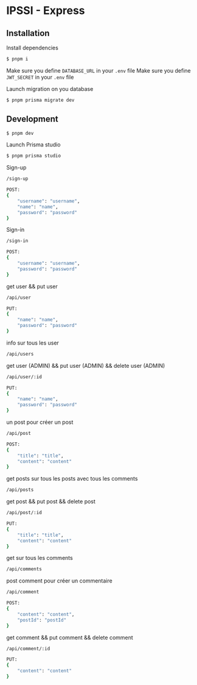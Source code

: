 # IPSSI - Express

## Installation
Install dependencies

```bash
$ pnpm i
```

Make sure you define `DATABASE_URL` in your `.env` file
Make sure you define `JWT_SECRET` in your `.env` file

Launch migration on you database

```bash
$ pnpm prisma migrate dev
```

## Development

```bash
$ pnpm dev
```


Launch Prisma studio 
```bash
$ pnpm prisma studio
```


Sign-up
```bash
/sign-up

POST:
{
    "username": "username",
    "name": "name",
    "password": "password"
}
```

Sign-in
```bash
/sign-in

POST:
{
    "username": "username",
    "password": "password"
}
```

get user && put user
```bash
/api/user

PUT:
{
    "name": "name",
    "password": "password"
}
```

info sur tous les user
```bash
/api/users
```

get user (ADMIN) && put user (ADMIN) && delete user (ADMIN)
```bash
/api/user/:id

PUT:
{
    "name": "name",
    "password": "password"
}
```
un post pour créer un post
```bash
/api/post

POST:
{
    "title": "title",
    "content": "content"
}
```
get posts sur tous les posts avec tous les comments
```bash
/api/posts
```

get post && put post && delete post
```bash
/api/post/:id

PUT:
{
    "title": "title",
    "content": "content"
}
```
get sur tous les comments
```bash
/api/comments
```

post comment pour créer un commentaire
```bash
/api/comment

POST:
{
    "content": "content",
    "postId": "postId"
}
```

get comment && put comment && delete comment
```bash
/api/comment/:id

PUT:
{
    "content": "content"
}
```
